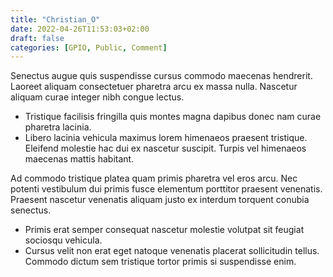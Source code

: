 ```yaml
---
title: "Christian_O"
date: 2022-04-26T11:53:03+02:00
draft: false
categories: [GPIO, Public, Comment]
---
```


Senectus augue quis suspendisse cursus commodo maecenas hendrerit. Laoreet aliquam consectetuer pharetra arcu ex massa nulla. Nascetur aliquam curae integer nibh congue lectus. 
+ Tristique facilisis fringilla quis montes magna dapibus donec nam curae pharetra lacinia. 
+ Libero lacinia vehicula maximus lorem himenaeos praesent tristique. Eleifend molestie hac dui ex nascetur suscipit. Turpis vel himenaeos maecenas mattis habitant.

Ad commodo tristique platea quam primis pharetra vel eros arcu. Nec potenti vestibulum dui primis fusce elementum porttitor praesent venenatis. Praesent nascetur venenatis aliquam justo ex interdum torquent conubia senectus. 
+ Primis erat semper consequat nascetur molestie volutpat sit feugiat sociosqu vehicula. 
+ Cursus velit non erat eget natoque venenatis placerat sollicitudin tellus. Commodo dictum sem tristique tortor primis si suspendisse enim.